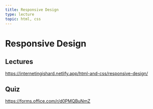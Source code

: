 ```yaml
---
title: Responsive Design
type: lecture
topic: html, css
---
```


# Responsive Design

## Lectures

https://internetingishard.netlify.app/html-and-css/responsive-design/

## Quiz

https://forms.office.com/r/d0PMQBuNmZ

